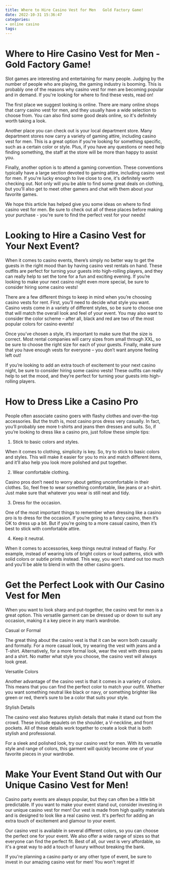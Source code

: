 ```yaml
---
title: Where to Hire Casino Vest for Men   Gold Factory Game!
date: 2022-10-31 15:36:47
categories:
- online casino
tags:
---
```



#  Where to Hire Casino Vest for Men - Gold Factory Game!

Slot games are interesting and entertaining for many people. Judging by the number of people who are playing, the gaming industry is booming. This is probably one of the reasons why casino vest for men are becoming popular and in demand. If you're looking for where to find these vests, read on!

The first place we suggest looking is online. There are many online shops that carry casino vest for men, and they usually have a wide selection to choose from. You can also find some good deals online, so it's definitely worth taking a look.

Another place you can check out is your local department store. Many department stores now carry a variety of gaming attire, including casino vest for men. This is a great option if you're looking for something specific, such as a certain color or style. Plus, if you have any questions or need help finding something, the staff at the store will be more than happy to assist you.

Finally, another option is to attend a gaming convention. These conventions typically have a large section devoted to gaming attire, including casino vest for men. If you're lucky enough to live close to one, it's definitely worth checking out. Not only will you be able to find some great deals on clothing, but you'll also get to meet other gamers and chat with them about your favorite games.

We hope this article has helped give you some ideas on where to find casino vest for men. Be sure to check out all of these places before making your purchase - you're sure to find the perfect vest for your needs!

#  Looking to Hire a Casino Vest for Your Next Event?

When it comes to casino events, there’s simply no better way to get the guests in the right mood than by having casino vest rentals on hand. These outfits are perfect for turning your guests into high-rolling players, and they can really help to set the tone for a fun and exciting evening. If you’re looking to make your next casino night even more special, be sure to consider hiring some casino vests!

There are a few different things to keep in mind when you’re choosing casino vests for rent. First, you’ll need to decide what style you want. Casino vests come in a variety of different styles, so be sure to choose one that will match the overall look and feel of your event. You may also want to consider the color scheme – after all, black and red are two of the most popular colors for casino events!

Once you’ve chosen a style, it’s important to make sure that the size is correct. Most rental companies will carry sizes from small through XXL, so be sure to choose the right size for each of your guests. Finally, make sure that you have enough vests for everyone – you don’t want anyone feeling left out!

If you’re looking to add an extra touch of excitement to your next casino night, be sure to consider hiring some casino vests! These outfits can really help to set the mood, and they’re perfect for turning your guests into high-rolling players.

#  How to Dress Like a Casino Pro

People often associate casino goers with flashy clothes and over-the-top accessories. But the truth is, most casino pros dress very casually. In fact, you’ll probably see more t-shirts and jeans then dresses and suits. So, if you’re looking to dress like a casino pro, just follow these simple tips:

1. Stick to basic colors and styles.

When it comes to clothing, simplicity is key. So, try to stick to basic colors and styles. This will make it easier for you to mix and match different items, and it’ll also help you look more polished and put together.

2. Wear comfortable clothing.

Casino pros don’t need to worry about getting uncomfortable in their clothes. So, feel free to wear something comfortable, like jeans or a t-shirt. Just make sure that whatever you wear is still neat and tidy.

3. Dress for the occasion.

One of the most important things to remember when dressing like a casino pro is to dress for the occasion. If you’re going to a fancy casino, then it’s OK to dress up a bit. But if you’re going to a more casual casino, then it’s best to stick with comfortable attire.

4. Keep it neutral.

When it comes to accessories, keep things neutral instead of flashy. For example, instead of wearing lots of bright colors or loud patterns, stick with solid colors or subtle prints instead. This way, you won’t stand out too much and you’ll be able to blend in with the other casino goers.

#  Get the Perfect Look with Our Casino Vest for Men

When you want to look sharp and put-together, the casino vest for men is a great option. This versatile garment can be dressed up or down to suit any occasion, making it a key piece in any man’s wardrobe.

Casual or Formal

The great thing about the casino vest is that it can be worn both casually and formally. For a more casual look, try wearing the vest with jeans and a T-shirt. Alternatively, for a more formal look, wear the vest with dress pants and a shirt. No matter what style you choose, the casino vest will always look great.

Versatile Colors

Another advantage of the casino vest is that it comes in a variety of colors. This means that you can find the perfect color to match your outfit. Whether you want something neutral like black or navy, or something brighter like green or red, there’s sure to be a color that suits your style.

Stylish Details

The casino vest also features stylish details that make it stand out from the crowd. These include epaulets on the shoulder, a V-neckline, and front pockets. All of these details work together to create a look that is both stylish and professional.

For a sleek and polished look, try our casino vest for men. With its versatile style and range of colors, this garment will quickly become one of your favorite pieces in your wardrobe.

#  Make Your Event Stand Out with Our Unique Casino Vest for Men!

Casino party events are always popular, but they can often be a little bit predictable. If you want to make your event stand out, consider investing in our unique casino vest for men! Our vest is made from high quality materials and is designed to look like a real casino vest. It's perfect for adding an extra touch of excitement and glamour to your event.

Our casino vest is available in several different colors, so you can choose the perfect one for your event. We also offer a wide range of sizes so that everyone can find the perfect fit. Best of all, our vest is very affordable, so it's a great way to add a touch of luxury without breaking the bank.

If you're planning a casino party or any other type of event, be sure to invest in our amazing casino vest for men! You won't regret it!
